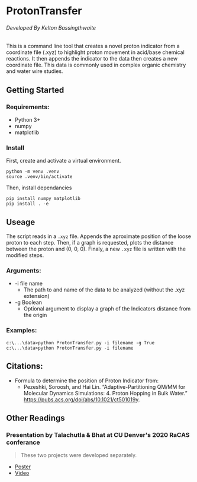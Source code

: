 # ProtonTransfer
######    _Developed By Kelton Bassingthwaite_


This is a command line tool that creates a novel proton indicator from a coordinate file (.xyz) to highlight proton movement in acid/base chemical reactions. It then appends the indicator to the data then creates a new coordinate file. This data is commonly used in complex organic chemistry and water wire studies.


## Getting Started

### Requirements:
* Python 3+
* numpy
* matplotlib

### Install

First, create and activate a virtual environment.

```
python -m venv .venv
source .venv/bin/activate
```

Then, install dependancies

```
pip install numpy matplotlib
pip install . -e
```

## Useage

The script reads in a `.xyz` file.
Appends the aproximate position of the loose proton to each step.
Then, if a graph is requested, plots the distance between the proton and (0, 0, 0).
Finaly, a new `.xyz` file is written with the modified steps.

### Arguments:
* -i file name
  * The path to and name of the data to be analyzed (without the .xyz extension)
* -g Boolean
  * Optional argument to display a graph of the Indicators distance from the origin

### Examples: 

    c:\...\data>python ProtonTransfer.py -i filename -g True
    c:\...\data>python ProtonTransfer.py -i filename
    

## Citations:
 
 * Formula to determine the position of Proton Indicator from:
    * Pezeshki, Soroosh, and Hai Lin. “Adaptive-Partitioning QM/MM for Molecular Dynamics Simulations: 4. Proton Hopping in Bulk Water.” https://pubs.acs.org/doi/abs/10.1021/ct501019y. 
    
 ## Other Readings
 
 ### Presentation by Talachutla & Bhat at CU Denver's 2020 RaCAS conferance
 > These two projects were developed separately.
   
   * [Poster](https://drive.google.com/file/d/1b_Ni4dAWEcMLm0aO7Q4cgcziREL8lSGV/view)
   * [Video](https://www.youtube.com/watch?v=pn2-7Wnq_X8&feature=youtu.be)
